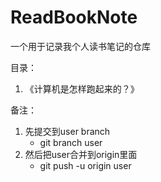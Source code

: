 # ReadBookNote
一个用于记录我个人读书笔记的仓库

目录：

1. 《计算机是怎样跑起来的？》

备注：

1. 先提交到user branch 
   - git branch user
2. 然后把user合并到origin里面
   - git push -u origin user